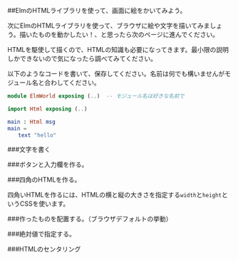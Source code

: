 ##ElmのHTMLライブラリを使って、画面に絵をかいてみよう。

次にElmのHTMLライブラリを使って、ブラウザに絵や文字を描いてみましょう。描いたものを動かしたい！、と思ったら次のページに進んでください。

HTMLを駆使して描くので、HTMLの知識も必要になってきます。最小限の説明しかできないので気になったら調べてみてください。

以下のようなコードを書いて、保存してください。名前は何でも構いませんがモジュール名と合わしてください。

```elm
module ElmWorld exposing (..)  -- モジュール名は好きな名前で

import Html exposing (..)

main : Html msg
main =
　　text "hello"
```

###文字を書く


###ボタンと入力欄を作る。



###四角のHTMLを作る。

四角いHTMLを作るには、HTMLの横と縦の大きさを指定する`width`と`height`というCSSを使います。

###作ったものを配置する。（ブラウザデフォルトの挙動）

###絶対値で指定する。

###HTMLのセンタリング
